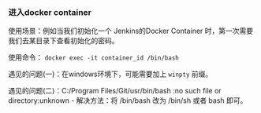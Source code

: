 ### 进入docker container

使用场景：例如当我们初始化一个 Jenkins的Docker Container 时，第一次需要我们去某目录下查看初始化的密码。

使用命令： `docker exec -it container_id /bin/bash`

遇见的问题(一)：在windows环境下，可能需要加上 `winpty` 前缀。

遇见的问题(二)：C:/Program Files/Git/usr/bin/bash :no such file or directory:unknown - 解决方法：将 /bin/bash 改为 /bin/sh 或者 bash 即可。